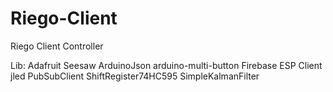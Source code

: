 # Riego-Client
Riego Client Controller

Lib:
Adafruit Seesaw
ArduinoJson
arduino-multi-button
Firebase ESP Client
jled
PubSubClient
ShiftRegister74HC595
SimpleKalmanFilter
